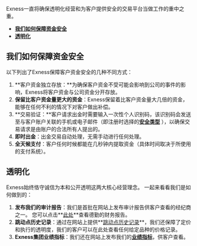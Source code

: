 
Exness一直将确保透明化经营和为客户提供安全的交易平台当做工作的重中之重。

-   **[我们如何保障资金安全](https://get.exnessaffiliates.help/hc/zh-cn/articles/360016476859-Exness-%E7%9A%84%E8%B4%A2%E5%8A%A1%E5%AE%89%E5%85%A8#h_01GKGGE9E5S4SWX4B1GHV3D9ZH)**
-   **[透明化](https://get.exnessaffiliates.help/hc/zh-cn/articles/360016476859-Exness-%E7%9A%84%E8%B4%A2%E5%8A%A1%E5%AE%89%E5%85%A8#h_01GKGGEGJ8YKVHMVC40DHXPGNM)**

## 我们如何保障资金安全

以下列出了Exness保障客户资金安全的几种不同方式：

1.  **客户资金独立存放：**为确保客户资金不受可能会影响到公司的事件的影响，Exness将客户资金与公司资金分开存放。
2.  **保留比客户资金量更大的资金**：Exness保留着比客户资金量大几倍的资金，能够在任何不利的情况下对客户做出补偿。
3.  **交易验证：**客户请求出金时需要输入一次性个人识别码，该识别码会发送至与客户账户关联的手机或电子邮件（即注册时选择的[**安全类型**](https://get.exness.help/hc/zh-cn/articles/4404675652754-Security-types) ），以确保交易请求是由账户的合法所有人提出的。
4.  **即时出金**：出金交易自动处理，无需手动进行任何处理。
5.  **全天候支付**：客户任何时候都能在几秒钟内提取资金（具体时间取决于所使用的支付系统）。

## 透明化

Exness始终恪守诚信为本和公开透明这两大核心经营理念。 一起来看看我们是如何做到的：

1.  **发布我们的审计报告**：我们是首批在网站上发布审计报告供客户查看的经纪商之一。 您可以点击**[此处](https://extrading.expert/cn/financial-reports/)**查看德勤的财务报告。 
2.  **跳动点历史记录**：通过在网站上提供**[跳动点历史记录](https://extrading.expert/cn/tick-history/)**，我们还保障了定价和执行的透明度，我们的客户可以在此处查看任何给定品种的价格记录。
3.  **Exness集团业绩指标**：我们还在网站上发布我们的[**业绩指标**](https://extrading.expert/cn/financial-reports/)，供客户查看。